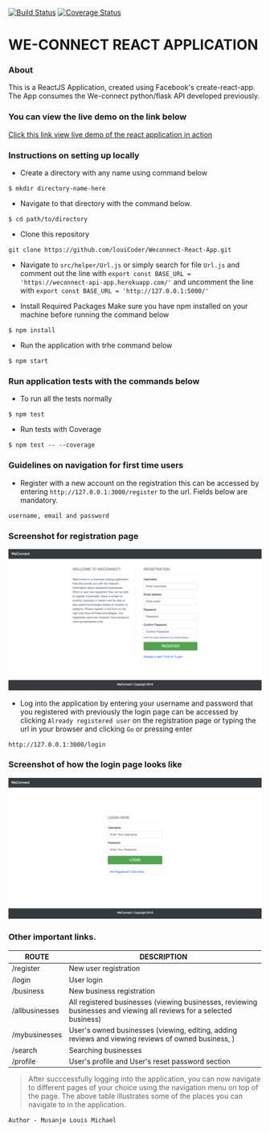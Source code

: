 
[![Build Status](https://travis-ci.org/louiCoder/Weconnect-React-App.svg?branch=develop)](https://travis-ci.org/louiCoder/Weconnect-React-App)
[![Coverage Status](https://coveralls.io/repos/github/louiCoder/Weconnect-React-App/badge.svg?branch=develop)](https://coveralls.io/github/louiCoder/Weconnect-React-App?branch=develop)
# WE-CONNECT REACT APPLICATION

### About
This is a ReactJS Application, created using Facebook's create-react-app. The App consumes the  We-connect python/flask API developed previously.

### You can view the live demo on the link below
[Click this link view live demo of the react application in action](https://weconnect-react-app.herokuapp.com/)


### Instructions on setting up locally

- Create a directory with any name using command below
```
$ mkdir directory-name-here
```

- Navigate to that directory with the command below.
```
$ cd path/to/directory
```

- Clone this repository
```
git clone https://github.com/louiCoder/Weconnect-React-App.git
```

- Navigate to `src/helper/Url.js` or simply search for file `Url.js` and comment out the line with `export const BASE_URL = 'https://weconnect-api-app.herokuapp.com/'` and uncomment the line with `export const BASE_URL = 'http://127.0.0.1:5000/'`


- Install Required Packages
Make sure you have npm installed on your machine before running the command below
```
$ npm install
```

- Run the application with trhe command below
```
$ npm start
```

### Run application tests with the commands below
- To run all the tests normally
```
$ npm test
```
 - Run tests with Coverage
```
$ npm test -- --coverage
```

### Guidelines on navigation for first time users
- Register with a new account on the registration this can be accessed by entering `http://127.0.0.1:3000/register` to the url. Fields below are mandatory.
```
username, email and password
```
### Screenshot for registration page
![Application wireframe](src/images/registration.png)

- Log into the application by entering your username and password that you registered with previously the login page can be accessed by clicking `Already registered user` on the registration page or typing the url in your browser and clicking `Go` or pressing enter
```
http://127.0.0.1:3000/login
```

### Screenshot of how the login page looks like
![Application wireframe](src/images/login.png)

### Other important links.

| ROUTE | DESCRIPTION | 
| ------- | ----- | 
| /register | New user registration | 
| /login | User login | 
| /business | New business registration | 
| /allbusinesses | All registered businesses (viewing businesses, reviewing businesses and viewing all reviews for a selected business) | 
| /mybusinesses | User's owned businesses (viewing, editing, adding reviews and viewing reviews of owned business, ) | 
| /search | Searching businesses | 
| /profile | User's profile and User's reset password section | 

> After succcessfully logging into the application, you can now navigate to different pages of your choice using the navigation menu on top of the page. The above table illustrates some of the places you can navigate to in the application.


```
Author - Musanje Louis Michael
```
